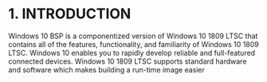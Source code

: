 # 1.	INTRODUCTION

Windows 10 BSP is a componentized version of Windows 10 1809 LTSC that contains all of the features, functionality, and familiarity of Windows 10 1809 LTSC. Windows 10 enables you to rapidly develop reliable and full-featured connected devices. Windows 10 1809 LTSC supports standard hardware and software which makes building a run-time image easier

